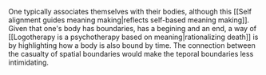 One typically associates themselves with their bodies, although this [[Self alignment guides meaning making|reflects self-based meaning making]]. Given that one's body has boundaries, has a begining and an end, a way of [[Logotherapy is a psychotherapy based on meaning|rationalizing death]] is by highlighting how a body is also bound by time. The connection between the casualty of spatial boundaries would make the teporal boundaries less intimidating.
